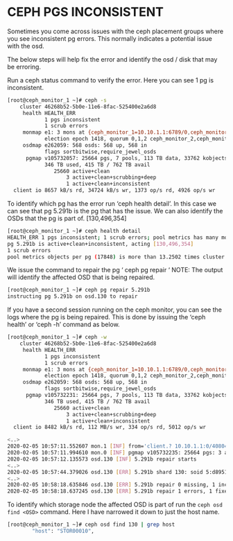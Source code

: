 # CEPH PGS INCONSISTENT

Sometimes you come across issues with the ceph placement groups where you see inconsistent pg errors. This normally indicates a potential issue with the osd.

The below steps will help fix the error and identify the osd / disk that may be erroring.

Run a ceph status command to verify the error. Here you can see 1 pg is inconsistent.

```sh {filename="ceph status"}
[root@ceph_monitor_1 ~]# ceph -s
    cluster 46268b52-5b0e-11e6-8fac-525400e2a6d8
     health HEALTH_ERR
            1 pgs inconsistent
            1 scrub errors
     monmap e1: 3 mons at {ceph_monitor_1=10.10.1.1:6789/0,ceph_monitor_2=10.10.1.2:6789/0,ceph_monitor_3=10.10.1.3:6789/0}
            election epoch 1418, quorum 0,1,2 ceph_monitor_2,ceph_monitor_1,ceph_monitor_3
     osdmap e262059: 568 osds: 568 up, 568 in
            flags sortbitwise,require_jewel_osds
      pgmap v105732057: 25664 pgs, 7 pools, 113 TB data, 33762 kobjects
            346 TB used, 415 TB / 762 TB avail
               25660 active+clean
                   3 active+clean+scrubbing+deep
                   1 active+clean+inconsistent
  client io 8657 kB/s rd, 34724 kB/s wr, 1373 op/s rd, 4926 op/s wr
```

To identify which pg has the error run ‘ceph health detail’. In this case we can see that pg 5.291b is the pg that has the issue. We can also identify the OSDs that the pg is part of. [130,496,354]

```bash {filename="ceph health detail"}
[root@ceph_monitor_1 ~]# ceph health detail
HEALTH_ERR 1 pgs inconsistent; 1 scrub errors; pool metrics has many more objects per pg than average (too few pgs?)
pg 5.291b is active+clean+inconsistent, acting [130,496,354]
1 scrub errors
pool metrics objects per pg (17848) is more than 13.2502 times cluster average (1347)
```

We issue the command to repair the pg ‘ ceph pg repair ‘ NOTE: The output will identify the affected OSD that is being repaired.

```bash {filename="ceph pg repair"}
[root@ceph_monitor_1 ~]# ceph pg repair 5.291b
instructing pg 5.291b on osd.130 to repair
```

If you have a second session running on the ceph monitor, you can see the logs where the pg is being repaired. This is done by issuing the ‘ceph health’ or ‘ceph -h’ command as below.

```bash {filename="ceph -w"}
[root@ceph_monitor_1 ~]# ceph -w
    cluster 46268b52-5b0e-11e6-8fac-525400e2a6d8
     health HEALTH_ERR
            1 pgs inconsistent
            1 scrub errors
     monmap e1: 3 mons at {ceph_monitor_1=10.10.1.1:6789/0,ceph_monitor_2=10.10.1.2:6789/0,ceph_monitor_3=10.10.1.3:6789/0}
            election epoch 1418, quorum 0,1,2 ceph_monitor_2,ceph_monitor_1,ceph_monitor_3
     osdmap e262059: 568 osds: 568 up, 568 in
            flags sortbitwise,require_jewel_osds
      pgmap v105732231: 25664 pgs, 7 pools, 113 TB data, 33762 kobjects
            346 TB used, 415 TB / 762 TB avail
               25660 active+clean
                   3 active+clean+scrubbing+deep
                   1 active+clean+inconsistent
  client io 8482 kB/s rd, 112 MB/s wr, 334 op/s rd, 5012 op/s wr

<..>
2020-02-05 10:57:11.552607 mon.1 [INF] from='client.? 10.10.1.1:0/4080461660' entity='client.admin' cmd=[{"prefix": "pg repair", "pgid": "5.291b"}]: dispatch
2020-02-05 10:57:11.994610 mon.0 [INF] pgmap v105732235: 25664 pgs: 3 active+clean+scrubbing+deep, 1 active+clean+inconsistent, 25660 active+clean; 113 TB data, 346 TB used, 415 TB / 762 TB avail; 1995 kB/s rd, 42833 kB/s wr, 2095 op/s
2020-02-05 10:57:12.135573 osd.130 [INF] 5.291b repair starts
<..>
2020-02-05 10:57:44.379026 osd.130 [ERR] 5.291b shard 130: soid 5:d895133f:::rbd_data.b2d42a650cc047.0000000000000f58:head candidate had a read error
<..>
2020-02-05 10:58:18.635846 osd.130 [ERR] 5.291b repair 0 missing, 1 inconsistent objects
2020-02-05 10:58:18.637245 osd.130 [ERR] 5.291b repair 1 errors, 1 fixed
```

To identify which storage node the affected OSD is part of run the `ceph osd find <OSD>` command. Here I have narrowed it down to just the host name.

```bash {filename="ceph osd find"}
[root@ceph_monitor_1 ~]# ceph osd find 130 | grep host
        "host": "STOR00010",
```
